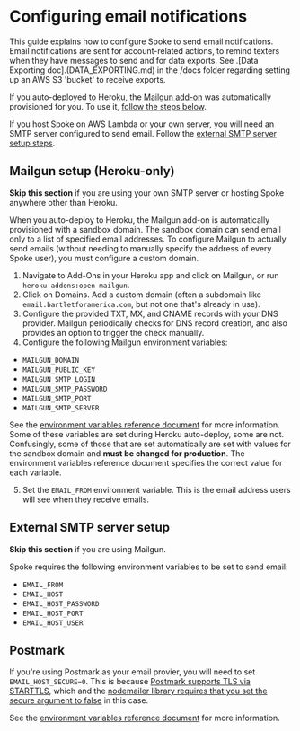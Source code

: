 # Configuring email notifications
This guide explains how to configure Spoke to send email notifications. Email notifications are sent for account-related actions, to remind texters when they have messages to send and for data exports. See .[Data Exporting doc].(DATA_EXPORTING.md) in the /docs folder regarding setting up an AWS S3 'bucket' to receive exports.

If you auto-deployed to Heroku, the [Mailgun add-on](https://elements.heroku.com/addons/mailgun) was automatically provisioned for you. To use it, [follow the steps below](#mailgun-setup-heroku-only).

If you host Spoke on AWS Lambda or your own server, you will need an SMTP server configured to send email. Follow the [external SMTP server setup steps](#external-smtp-server-setup).


## Mailgun setup (Heroku-only)
__Skip this section__ if you are using your own SMTP server or hosting Spoke anywhere other than Heroku.

When you auto-deploy to Heroku, the Mailgun add-on is automatically provisioned with a sandbox domain. The sandbox domain can send email only to a list of specified email addresses. To configure Mailgun to actually send emails (without needing to manually specify the address of every Spoke user), you must configure a custom domain.

1. Navigate to Add-Ons in your Heroku app and click on Mailgun, or run `heroku addons:open mailgun`.
2. Click on Domains. Add a custom domain (often a subdomain like `email.bartletforamerica.com`, but not one that's already in use).
3. Configure the provided TXT, MX, and CNAME records with your DNS provider. Mailgun periodically checks for DNS record creation, and also provides an option to trigger the check manually.
4. Configure the following Mailgun environment variables:
  - `MAILGUN_DOMAIN`
  - `MAILGUN_PUBLIC_KEY`
  - `MAILGUN_SMTP_LOGIN`
  - `MAILGUN_SMTP_PASSWORD`
  - `MAILGUN_SMTP_PORT`
  - `MAILGUN_SMTP_SERVER`

See the [environment variables reference document](REFERENCE-environment_variables.md) for more information. Some of these variables are set during Heroku auto-deploy, some are not. Confusingly, some of those that are set automatically are set with values for the sandbox domain and __must be changed for production__. The environment variables reference document specifies the correct value for each variable.

5. Set the `EMAIL_FROM` environment variable. This is the email address users will see when they receive emails.


## External SMTP server setup
__Skip this section__ if you are using Mailgun.

Spoke requires the following environment variables to be set to send email:
  - `EMAIL_FROM`
  - `EMAIL_HOST`
  - `EMAIL_HOST_PASSWORD`
  - `EMAIL_HOST_PORT`
  - `EMAIL_HOST_USER`

## Postmark

If you're using Postmark as your email provier, you will need to set `EMAIL_HOST_SECURE=0`. This is because [Postmark supports TLS via STARTTLS](https://postmarkapp.com/developer/user-guide/send-email-with-smtp), which and the [nodemailer library requires that you set the secure argument to false](https://nodemailer.com/smtp/#tls-options) in this case.

See the [environment variables reference document](REFERENCE-environment_variables.md) for more information.
